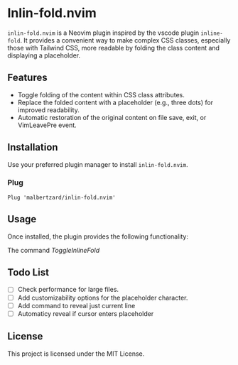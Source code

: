 # Inlin-fold.nvim

`inlin-fold.nvim` is a Neovim plugin inspired by the vscode plugin `inline-fold`. It provides a convenient way to make complex CSS classes, especially those with Tailwind CSS, more readable by folding the class content and displaying a placeholder.

## Features

- Toggle folding of the content within CSS class attributes.
- Replace the folded content with a placeholder (e.g., three dots) for improved readability.
- Automatic restoration of the original content on file save, exit, or VimLeavePre event.

## Installation

Use your preferred plugin manager to install `inlin-fold.nvim`.

### Plug

```vim
Plug 'malbertzard/inlin-fold.nvim'
```

## Usage
Once installed, the plugin provides the following functionality:

The command *ToggleInlineFold*

## Todo List
 - [ ] Check performance for large files.
 - [ ] Add customizability options for the placeholder character.
 - [ ] Add command to reveal just current line
 - [ ] Automaticy reveal if cursor enters placeholder

## License
This project is licensed under the MIT License.

